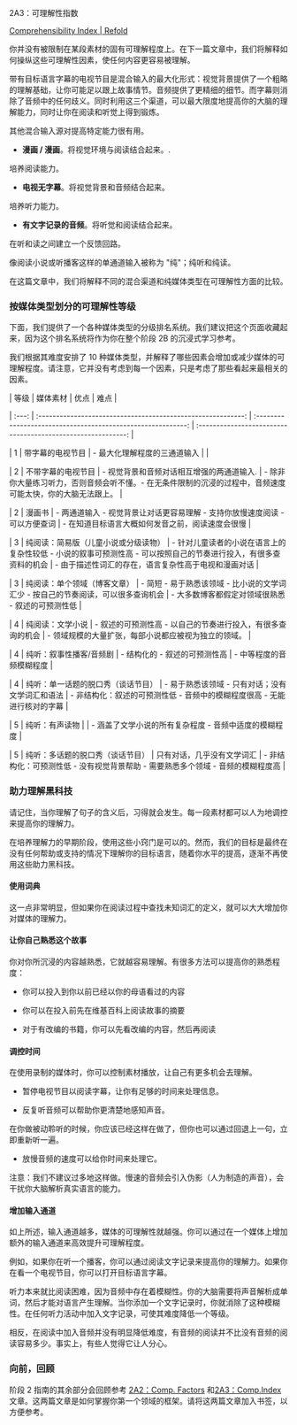 2A3：可理解性指数

[Comprehensibility Index | Refold](https://refold.la/roadmap/stage-2/a/comprehensibility-index)

你并没有被限制在某段素材的固有可理解程度上。在下一篇文章中，我们将解释如何操纵这些可理解性因素，使任何内容更容易被理解。

带有目标语言字幕的电视节目是混合输入的最大化形式：视觉背景提供了一个粗略的理解基础，让你可能足以跟上故事情节。音频提供了更精细的细节。而字幕则消除了音频中的任何歧义。同时利用这三个渠道，可以最大限度地提高你的大脑的理解能力，同时让你在阅读和听觉上得到锻炼。

其他混合输入源对提高特定能力很有用。

- **漫画 / 漫画**。将视觉环境与阅读结合起来。.

培养阅读能力。

- **电视无字幕**。将视觉背景和音频结合起来。

培养听力能力。

- **有文字记录的音频**。将听觉和阅读结合起来。

在听和读之间建立一个反馈回路。

像阅读小说或听播客这样的单通道输入被称为 "纯"；纯听和纯读。

在这篇文章中，我们将解释不同的混合渠道和纯媒体类型在可理解性方面的比较。

### 按媒体类型划分的可理解性等级

下面，我们提供了一个各种媒体类型的分级排名系统。我们建议把这个页面收藏起来，因为这个排名系统将作为你在整个阶段 2B 的沉浸式学习参考。

我们根据其难度安排了 10 种媒体类型，并解释了哪些因素会增加或减少媒体的可理解程度。请注意，它并没有考虑到每一个因素，只是考虑了那些看起来最相关的因素。

| 等级 | 媒体素材 | 优点 | 难点 |

| :---: | :----------------------------------------------------------: | :----------------------------------------------------------: | :----------------------------------------------------------: |

|   1   |                   带字幕的电视节目                    |          - 最大化理解程度的三通道输入           |                                                              |

|   2   |                  不带字幕的电视节目                  | - 视觉背景和音频对话相互增强的两通道输入. | - 除非你大量练习听力，否则音频会听不懂。- 在无条件限制的沉浸的过程中，音频速度可能太快，你的大脑无法跟上。 |

|   2   |                         漫画书                          | - 两通道输入 - 视觉背景让对话更容易理解 - 支持你放慢速度阅读 - 可以方便查词 | - 在知道目标语言大概如何发音之前，阅读速度会很慢 |

|   3   | 纯阅读：简易版（儿童小说或分级读物） | - 针对儿童读者的小说在语言上的复杂性较低 - 小说的叙事可预测性高 - 可以按照自己的节奏进行投入，有很多查资料的机会 | - 由于描述性词汇的存在，语言复杂性高于电视和漫画对话 |

|   3   |           纯阅读：单个领域（博客文章）           | - 简短 - 易于熟悉该领域 - 比小说的文学词汇少 - 按自己的节奏阅读，可以很多查询机会 | - 大多数博客都假定对领域很熟悉 - 叙述的可预测性低 |

|   4   |                纯阅读：文学小说                 | - 叙述的可预测性高 - 以自己的节奏进行投入，有很多查询的机会 | - 领域规模的大量扩张，每部小说都应被视为独立的领域。 |

|   4   |       纯听：叙事性播客/音频剧        |        - 结构化的 - 叙述的可预测性高         |            - 中等程度的音频模糊程度            |

|   4   |           纯听：单一话题的脱口秀（谈话节目）            | - 易于熟悉该领域 - 只有对话；没有文学词汇和语法 | - 非结构化：叙述的可预测性低 - 音频中的模糊程度很高 - 无能进行核对的字幕 |

|   5   |                  纯听：有声读物                  |                                                              | - 涵盖了文学小说的所有复杂程度 - 音频中适度的模糊程度 |

|   5   |            纯听：多话题的脱口秀（谈话节目）            |          只有对话，几乎没有文学词汇          | - 非结构化：可预测性低 - 没有视觉背景帮助 - 需要熟悉多个领域 - 音频的模糊程度高 |

### 助力理解黑科技

请记住，当你理解了句子的含义后，习得就会发生。每一段素材都可以人为地调控来提高你的理解力。

在培养理解力的早期阶段，使用这些小窍门是可以的。然而，我们的目标是最终在没有任何帮助或支持的情况下理解你的目标语言，随着你水平的提高，逐渐不再使用这些助力黑科技。

#### 使用词典

这一点非常明显，但如果你在阅读过程中查找未知词汇的定义，就可以大大增加你对媒体的理解力。

#### 让你自己熟悉这个故事

你对你所沉浸的内容越熟悉，它就越容易理解。有很多方法可以提高你的熟悉程度：

- 你可以投入到你以前已经以你的母语看过的内容

- 你可以在投入前先在维基百科上阅读故事的摘要

- 对于有改编的书籍，你可以先看改编的内容，然后再阅读

#### 调控时间

在使用录制的媒体时，你可以控制素材播放，让自己有更多机会去理解。

- 暂停电视节目以阅读字幕，让你有足够的时间来处理信息。

- 反复听音频可以帮助你更清楚地感知声音。

在你做被动聆听的时候，你应该已经这样在做了，但你也可以通过回退上一句，立即重新听一遍。

- 放慢音频的速度可以给你时间来处理它。

注意：我们不建议过多地这样做。慢速的音频会引入伪影（人为制造的声音），会干扰你大脑解析真实语言的能力。

#### 增加输入通道

如上所述，输入通道越多，媒体的可理解性就越强。你可以通过在一个媒体上增加额外的输入通道来高效提升可理解程度。

例如，如果你在听一个播客，你可以通过阅读文字记录来提高你的理解力。如果你在看一个电视节目，你可以打开目标语言字幕。

听力本来就比阅读困难，因为音频中存在着模糊性。你的大脑需要将声音解析成单词，然后才能对语言产生理解。当你添加一个文字记录时，你就消除了这种模糊性。在任何听力活动中加入文字记录，可使其难度降低一个等级。

相反，在阅读中加入音频并没有明显降低难度，有音频的阅读并不比没有音频的阅读容易多少。事实上，有些人觉得它让人分心。

### 向前，回顾

阶段 2 指南的其余部分会回顾参考 [2A2：Comp. Factors]() 和[2A3：Comp.Index]()文章。这两篇文章是如何掌握你第一个领域的框架。请将这两篇文章加入书签，以方便参考。